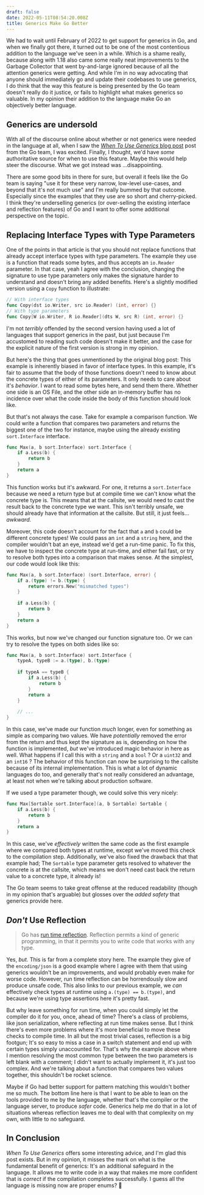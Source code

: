 ```yaml
---
draft: false
date: 2022-05-11T08:54:20.008Z
title: Generics Make Go Better
---
```


We had to wait until February of 2022 to get support for generics in Go, and
when we finally got there, it turned out to be one of the most contentious
addition to the language we've seen in a while. Which is a shame really, because
along with 1.18 also came some really neat improvements to the Garbage Collector
that went by-and-large ignored because of all the attention generics were
getting. And while I'm in no way advocating that anyone should immediately go
and update their codebases to use generics, I do think that the way this feature
is being presented by the Go team doesn't really do it justice, or fails to
highlight what makes generics so valuable. In my opinion their addition to the
language make Go an objectively better language.

## Generics are undersold

With all of the discourse online about whether or not generics were needed in
the language at all, when I saw the [_When To Use Generics_ blog post][1] post
from the Go team, I was excited. Finally, I thought, we'd have _some_
authoritative source for when to use this feature. Maybe this would help steer
the discourse. What we got instead was ...disappointing.

There are some good bits in there for sure, but overall it feels like the Go
team is saying "use it for these very narrow, low-level use-cases, and beyond
that it's not much use" and I'm really bummed by that outcome. Especially since
the examples that they use are so short and cherry-picked. I think they're
underselling generics (or over-selling the existing interface and reflection
features) of Go and I want to offer some additional perspective on the topic.

## Replacing Interface Types with Type Parameters

One of the points in that article is that you should not replace functions that
already accept interface types with type parameters. The example they use is a
function that reads some bytes, and thus accepts an `io.Reader` parameter. In
that case, yeah I agree with the conclusion, changing the signature to use type
parameters only makes the signature harder to understand and doesn't bring any
added benefits. Here's a slightly modified version using a `Copy` function to
illustrate:

```go
// With interface types
func Copy(dst io.Writer, src io.Reader) (int, error) {}
// With type parameters
func Copy[W io.Writer, R io.Reader](dts W, src R) (int, error) {}
```

I'm not _terribly_ offended by the second version having used a lot of languages
that support generics in the past, but just because I'm accustomed to reading
such code doesn't make it better, and the case for the explicit nature of the
first version is strong in my opinion.

But here's the thing that goes unmentioned by the original blog post: This
example is inherently biased in favor of interface types. In this example, it's
fair to assume that the body of those functions doesn't need to know about the
concrete types of either of its parameters. It only needs to care about it's
_behavior_. I want to read some bytes here, and send them there. Whether one
side is an OS File, and the other side an in-memory buffer has no incidence over
what the code inside the body of this function should look like.

But that's not always the case. Take for example a comparison function. We could
write a function that compares two parameters and returns the biggest one of the
two for instance, maybe using the already existing `sort.Interface` interface.

```go
func Max(a, b sort.Interface) sort.Interface {
	if a.Less(b) {
		return b
	}
	return a
}
```

This function works but it's awkward. For one, it returns a `sort.Interface`
because we need a return type but at compile time we can't know what the
concrete type is. This means that at the callsite, we would need to cast the
result back to the concrete type we want. This isn't terribly unsafe, we should
already have that information at the callsite. But still, it just feels...
_awkward._

Moreover, this code doesn't account for the fact that `a` and `b` could be
different concrete types! We could pass an `int` and a `string` here, and the
compiler wouldn't bat an eye, instead we'd get a run-time panic. To fix this, we
have to inspect the concrete type at run-time, and either fail fast, or try to
resolve both types into a comparison that makes sense. At the simplest, our code
would look like this:

```go
func Max(a, b sort.Interface) (sort.Interface, error) {
	if a.(type) != b.(type) {
		return errors.New("mismatched types")
	}
	
	if a.Less(b) {
		return b
	}
	return a
}
```

This works, but now we've changed our function signature too. Or we can try to
resolve the types on both sides like so:

```go
func Max(a, b sort.Interface) sort.Interface {
	typeA, typeB := a.(type), b.(type)
	
	if typeA == typeB {
		if a.Less(b) {
			return b
		}
		return a
	}
	
	// ...
}
```

In this case, we've made our function _much_ longer, even for something as
simple as comparing two values. We have _potentially_ removed the error from the
return and thus kept the signature as is, depending on how the function is
implemented, _but_ we've introduced magic behavior in here as well. What happens
if I call this with a `string` and a `bool` ? Or a `uint32` and an `int16` ? The
behavior of this function can now be surprising to the callsite because of its
internal implementation. This is what a lot of dynamic languages do too, and
generally that's not really considered an advantage, at least not when we're
talking about production software.

If we used a type parameter though, we could solve this very nicely:

```go
func Max[Sortable sort.Interface](a, b Sortable) Sortable {
	if a.Less(b) {
		return b
	}
	return a
}
```

In this case, we've _effectively_ written the same code as the first example
where we compared both types at runtime, except we've moved this check to the
compilation step. Additionally, we've also fixed the drawback that that example
had; The `Sortable` type parameter gets resolved to whatever the concrete is at
the callsite, which means we don't need cast back the return value to a concrete
type, it already is!

The Go team seems to take great offense at the reduced readability (though in my
opinion that's arguable) but glosses over the _added safety_ that generics
provide here.

## _Don't_ Use Reflection

> Go has [run time reflection](https://pkg.go.dev/reflect). Reflection permits a
> kind of generic programming, in that it permits you to write code that works
> with any type.

Yes, _but._ This is far from a complete story here. The example they give of the
`encoding/json` is a good example where I agree with them that using generics
wouldn't be an improvements, and would probably even make for worse code.
However, run time reflection can be horrendously slow and produce unsafe code.
This also links to our previous example, we _can_ effectively check types at
runtime using `a.(type) == b.(type)`, and because we're using type assertions
here it's pretty fast.

But why leave something for run time, when you could simply let the compiler do
it for you, once, ahead of time? There's a class of problems, like json
serialization, where reflecting at run time makes sense. But I think there's
even more problems where it's more beneficial to move these checks to compile
time. In all but the most trivial cases, reflection is a big footgun; It's so
easy to miss a case in a switch statement and end up with certain types simply
unaccounted for. That's why the example above where I mention resolving the most
common type between the two parameters is left blank with a comment; I didn't
want to actually implement it, it's just too complex. And we're talking about a
function that compares two values together, this shouldn't be rocket science.

Maybe if Go had better support for pattern matching this wouldn't bother me so
much. The bottom line here is that I want to be able to lean on the tools
provided to me by the language, whether that's the compiler or the language
server, to produce _safer_ code. Generics help me do that in a lot of situations
whereas reflection leaves me to deal with that complexity on my own, with little
to no safeguard.

## In Conclusion

_When To Use Generics_ offers some interesting advice, and I'm glad this post
exists. But in my opinion, it misses the mark on what is the fundamental benefit
of generics: It's an additional safeguard in the language. It allows me to write
code in a way that makes me more confident that is _correct_ if the compilation
completes successfully. I guess all the language is missing now are proper
enums? 🤷

[1]: https://go.dev/blog/when-generics
